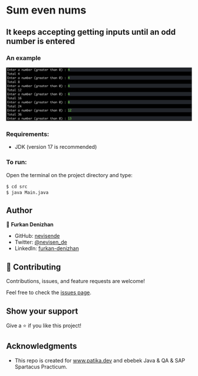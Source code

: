 # Sum even nums
## It keeps accepting getting inputs until an odd number is entered
### An example
![An screenshot of the program](./ss-example.png)

### Requirements:
* JDK (version 17 is recommended)

### To run:
Open the terminal on the project directory and type:

```
$ cd src
$ java Main.java
```
## Author

👤 **Furkan Denizhan**

- GitHub: [nevisende](https://github.com/nevisende)
- Twitter: [@nevisen_de](https://twitter.com/nevisen_de)
- LinkedIn: [furkan-denizhan](https://www.linkedin.com/in/furkan-denizhan/)

## 🤝 Contributing

Contributions, issues, and feature requests are welcome!

Feel free to check the [issues page](../../issues/).

## Show your support

Give a ⭐️ if you like this project!

## Acknowledgments

- This repo is created for  www.patika.dev and ebebek Java & QA & SAP Spartacus Practicum.
